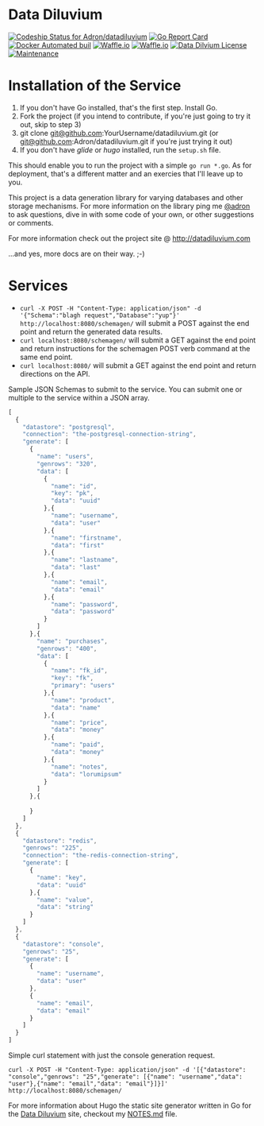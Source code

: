 # Data Diluvium

<p><a href="https://app.codeship.com/projects/192753"><img src="https://camo.githubusercontent.com/c1db7e8dfc1f282478b94828bd1ced0a07ce50f2/68747470733a2f2f696d672e736869656c64732e696f2f636f6465736869702f61363063303130302d616564642d303133342d343863652d3661623531303239343865382f6d61737465722e7376673f7374796c653d666c6174" alt="Codeship Status for Adron/datadiluvium" data-canonical-src="https://img.shields.io/codeship/a60c0100-aedd-0134-48ce-6ab5102948e8/master.svg?style=flat" style="max-width:100%;"></a> <a href="https://goreportcard.com/report/Adron/datadiluvium"><img src="https://camo.githubusercontent.com/92e33f81c97ab1fd45f730a35a018cb5000e8f29/68747470733a2f2f676f7265706f7274636172642e636f6d2f62616467652f4164726f6e2f6461746164696c757669756d" alt="Go Report Card" data-canonical-src="https://goreportcard.com/badge/Adron/datadiluvium" style="max-width:100%;"></a> <a href="https://hub.docker.com/r/adron/datadiluvium/"><img src="https://camo.githubusercontent.com/15b899950b587a1ee7f3037b1b790b0203d02e2b/68747470733a2f2f696d672e736869656c64732e696f2f646f636b65722f6175746f6d617465642f6164726f6e2f6461746164696c757669756d2e7376673f7374796c653d666c6174" alt="Docker Automated buil" data-canonical-src="https://img.shields.io/docker/automated/adron/datadiluvium.svg?style=flat" style="max-width:100%;"></a>  <a href="https://waffle.io/Adron/datadiluvium"><img src="https://camo.githubusercontent.com/de99eeaa245b28544413aba863c5af7ff7040b5b/68747470733a2f2f696d672e736869656c64732e696f2f776166666c652f6c6162656c2f4164726f6e2f6461746164696c757669756d2f72656164792e7376673f7374796c653d666c617426636f6c6f72423d677265656e" alt="Waffle.io" data-canonical-src="https://img.shields.io/waffle/label/Adron/datadiluvium/ready.svg?style=flat&amp;colorB=green" style="max-width:100%;"></a> <a href="https://waffle.io/Adron/datadiluvium"><img src="https://camo.githubusercontent.com/03e0bc8e91b5eb41603fdea798773122dfd3ac85/68747470733a2f2f696d672e736869656c64732e696f2f776166666c652f6c6162656c2f4164726f6e2f6461746164696c757669756d2f696e25323070726f67726573732e7376673f7374796c653d666c617426636f6c6f72423d677265656e" alt="Waffle.io" data-canonical-src="https://img.shields.io/waffle/label/Adron/datadiluvium/in%20progress.svg?style=flat&amp;colorB=green" style="max-width:100%;"></a> <a href="https://github.com/Adron/datadiluvium/blob/master/LICENSE"><img src="https://camo.githubusercontent.com/5f1f0b9009dedf14412f1233759d062d080cbc9e/68747470733a2f2f696d672e736869656c64732e696f2f6769746875622f6c6963656e73652f4164726f6e2f6461746164696c757669756d2e7376673f7374796c653d666c6174" alt="Data Dilvium License" data-canonical-src="https://img.shields.io/github/license/Adron/datadiluvium.svg?style=flat" style="max-width:100%;"></a> <a href="https://github.com/Adron/datadiluvium/tree/master/.github"><img src="https://camo.githubusercontent.com/3e9472f0943771d602a3aabc3fc580c171bd4514/68747470733a2f2f696d672e736869656c64732e696f2f6d61696e74656e616e63652f7965732f323031372e7376673f7374796c653d666c6174" alt="Maintenance" data-canonical-src="https://img.shields.io/maintenance/yes/2017.svg?style=flat" style="max-width:100%;"></a></p>

# Installation of the Service

 1. If you don't have Go installed, that's the first step. Install Go.
 2. Fork the project (if you intend to contribute, if you're just going to try it out, skip to step 3)
 3. git clone git@github.com:YourUsername/datadiluvium.git (or git@github.com:Adron/datadiluvium.git if you're just trying it out)
 4. If you don't have *glide* or *hugo* installed, run the `setup.sh` file.
 
This should enable you to run the project with a simple `go run *.go`. As for deployment, that's a different matter and an exercies that I'll leave up to you.

This project is a data generation library for varying databases and other storage mechanisms. For more information on the library ping me [@adron](https://twitter.com/Adron) to ask questions, dive in with some code of your own, or other suggestions or comments.

For more information check out the project site @ http://datadiluvium.com

...and yes, more docs are on their way.  ;-)

# Services

* `curl -X POST -H "Content-Type: application/json" -d '{"Schema":"blagh request","Database":"yup"}' http://localhost:8080/schemagen/` will submit a POST against the end point and return the generated data results.
* `curl localhost:8080/schemagen/` will submit a GET against the end point and return instructions for the schemagen POST verb command at the same end point.
* `curl localhost:8080/` will submit a GET against the end point and return directions on the API.

Sample JSON Schemas to submit to the service. You can submit one or multiple to the service within a JSON array.

```javascript
[
  {
    "datastore": "postgresql",
    "connection": "the-postgresql-connection-string",
    "generate": [
      {
        "name": "users",
        "genrows": "320",
        "data": [
          {
            "name": "id",
            "key": "pk",
            "data": "uuid"
          },{
            "name": "username",
            "data": "user"
          },{
            "name": "firstname",
            "data": "first"
          },{
            "name": "lastname",
            "data": "last"
          },{
            "name": "email",
            "data": "email"
          },{
            "name": "password",
            "data": "password"
          }
        ]
      },{
        "name": "purchases",
        "genrows": "400",
        "data": [
          {
            "name": "fk_id",
            "key": "fk",
            "primary": "users"
          },{
            "name": "product",
            "data": "name"
          },{
            "name": "price",
            "data": "money"
          },{
            "name": "paid",
            "data": "money"
          },{
            "name": "notes",
            "data": "lorumipsum"
          }
        ]
      },{
        
      }
    ]
  },
  {
    "datastore": "redis",
    "genrows": "225",
    "connection": "the-redis-connection-string",
    "generate": [
      {
        "name": "key",
        "data": "uuid"
      },{
        "name": "value",
        "data": "string"
      }
    ]
  },
  {
    "datastore": "console",
    "genrows": "25",
    "generate": [
      {
        "name": "username",
        "data": "user"
      },
      { 
        "name": "email",
        "data": "email"
      }
    ]
  }
]
```

Simple curl statement with just the console generation request.

```
curl -X POST -H "Content-Type: application/json" -d '[{"datastore": "console","genrows": "25","generate": [{"name": "username","data": "user"},{"name": "email","data": "email"}]}]' http://localhost:8080/schemagen/
```


For more information about Hugo the static site generator written in Go for the [Data Diluvium](http://datadiluvium.com) site, checkout my [NOTES.md](docs/hugo/NOTES.md) file.
